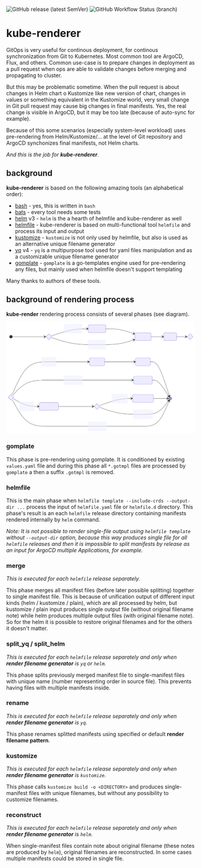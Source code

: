 ![GitHub release (latest SemVer)](https://img.shields.io/github/v/release/mrysavy/kube-renderer?logo=GitHub)
![GitHub Workflow Status (branch)](https://img.shields.io/github/workflow/status/mrysavy/kube-renderer/Build/main?logo=GitHubActions)

# kube-renderer
GitOps is very useful for continous deployment, for continous synchronization from Git to Kubernetes. Most common tool are ArgoCD, Flux, and others.
Common use-case is to prepare changes in deployment as a pull request when ops are able to validate changes before merging and propagating to cluster.

But this may be problematic sometime. When the pull request is about changes in Helm chart o Kustomize like new version of chart, changes in values or something equivalent in the Kustomize world, very small change in Git pull request may cause big changes in final manifests. Yes, the real change is visible in ArgoCD, but it may be too late (because of auto-sync for example).

Because of this some scenarios (especially system-level workload) uses pre-rendering from Helm/Kustomize/... at the level of Git repository and ArgoCD synchonizes final manifests, not Helm charts.

*And this is the job for **kube-renderer**.*

## background
**kube-renderer** is based on the following amazing tools (an alphabetical order):

* [bash](https://www.gnu.org/software/bash/) - yes, this is written in `bash`
* [bats](https://github.com/bats-core/bats-core) - every tool needs some tests
* [helm](https://helm.sh/) v3 - `helm` is the a hearth of helmfile and kube-renderer as well
* [helmfile](https://github.com/roboll/helmfile) - kube-renderer is based on multi-functional tool `helmfile` and process its input and output
* [kustomize](https://kustomize.io/) - `kustomize` is not only used by helmfile, but also is used as an alternative unique filename generator
* [yq](https://mikefarah.gitbook.io/yq/) v4 - `yq` is a multipurpose tool used for yaml files manipulation and as a customizable unique filename generator
* [gomplate](https://gomplate.ca/) - `gomplate` is a go-templates engine used for pre-rendering any files, but mainly used when helmfile doesn't support templating

Many thanks to authors of these tools.

## background of rendering process
**kube-render** rendering process consists of several phases (see diagram).

![](doc/stages.svg)

### gomplate
This phase is pre-rendering using gomplate.
It is conditioned by existing `values.yaml` file and during this phase
    all `*.gotmpl` files are processed by `gomplate` a then a suffix `.gotmpl` is removed.

### helmfile
This is the main phase when `helmfile template --include-crds --output-dir ...` process the input of `helmfile.yaml` file or `helmfile.d` directory.
This phase's result is an each `helmfile` release directory containing manifests rendered internally by `helm` command.

_Note: It is not possible to render single-file output using `helmfile template` without `--output-dir` option,
  because this way produces single file for all `helmfile` releases and then it is impossible to split manifests by release
  as an input for ArgoCD multiple Applications, for example._

### merge
_This is executed for each `helmfile` release separately._

This phase merges all manifest files (before later possible splitting) together to single manifest file.
This is because of unification output of different input kinds (helm / kustomize / plain), which are all processed by helm,
  but kustomize / plain input produces single output file (without original filename note)
  while helm produces multiple output files (with original filename note).
So for the helm it is possible to restore original filenames and for the others it doesn't matter.

### split_yq / split_helm
_This is executed for each `helmfile` release separately and only when **render filename generator** is `yq` or `helm`._

This phase splits previously merged manifest file to single-manifest files with unique name (number representing order in source file).
  This prevents having files with multiple manifests inside.

### rename
_This is executed for each `helmfile` release separately and only when **render filename generator** is `yq`._

This phase renames splitted manifests using specified or default **render filename pattern**. 

### kustomize
_This is executed for each `helmfile` release separately and only when **render filename generator** is `kustomize`._

This phase calls `kustomize build -o <DIRECTORY>` and produces single-manifest files with unique filenames,
  but without any possibility to customize filenames.

### reconstruct
_This is executed for each `helmfile` release separately and only when **render filename generator** is `helm`._

When single-manifest files contain note about original filename (these notes are produced by `helm`),
  original filenames are reconstructed. In some cases multiple manifests could be stored in single file.
